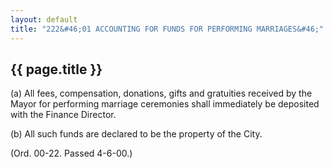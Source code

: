 ---
layout: default 
title: "222&#46;01 ACCOUNTING FOR FUNDS FOR PERFORMING MARRIAGES&#46;"---

{{ page.title }}
----------------

​(a) All fees, compensation, donations, gifts and gratuities received by
the Mayor for performing marriage ceremonies shall immediately be
deposited with the Finance Director.

​(b) All such funds are declared to be the property of the City.

(Ord. 00-22. Passed 4-6-00.)
